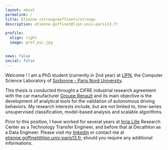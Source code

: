 ```yaml
---
layout: about
permalink: /
title: Etienne <strong>Goffinet</strong>
description: etienne.goffinet@lipn.univ-paris13.fr

profile:
  align: right 
  image: prof_pic.jpg


news: false
social: false
---
```


Welcome ! I am a PhD student (currently in 2nd year) at [LIPN](https://lipn.univ-paris13.fr/), the Computer Science Laboratory of [Sorbonne - Paris Nord University](https://www.univ-paris13.fr/). 

This thesis is conducted throught a CIFRE industrial research agreement with the car manufacturer [Groupe Renault](https://group.renault.com/) and its main objective is the development of analytical tools for the validation of autonomous driving behaviors. My research interests include, but are not limited to, time-series unsupervised classification, model-based analysis and scalable algorithms. 

Prior to this position, I have worked for several years at [Inria Lille](https://www.inria.fr/fr/centre-inria-lille-nord-europe) Research Center as a Technology Transfer Engineer, and before that at Decathlon as a Data Engineer. Please visit my [linkedin](https://www.linkedin.com/in/etiennegoffinet/) or contact me at etienne.goffinet@lipn.univ-paris13.fr, should you require any additional informations.





